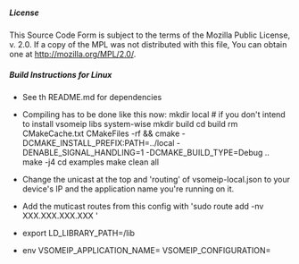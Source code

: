 ##### License

This Source Code Form is subject to the terms of the Mozilla Public
License, v. 2.0. If a copy of the MPL was not distributed with this
file, You can obtain one at http://mozilla.org/MPL/2.0/.

##### Build Instructions for Linux
- See th README.md for dependencies

- Compiling has to be done like this now:
mkdir local # if you don't intend to install vsomeip libs system-wise
mkdir build
cd build
rm CMakeCache.txt CMakeFiles -rf && cmake -DCMAKE_INSTALL_PREFIX:PATH=../local -DENABLE_SIGNAL_HANDLING=1 -DCMAKE_BUILD_TYPE=Debug ..
make -j4
cd examples
make clean all

- Change the unicast at the top and 'routing' of vsomeip-local.json to your device's IP and the application name you're running on it.

- Add the muticast routes from this config with 'sudo route add -nv XXX.XXX.XXX.XXX <nic>'

- export LD_LIBRARY_PATH=<path to local above>/lib

- env VSOMEIP_APPLICATION_NAME=<app name> VSOMEIP_CONFIGURATION=<path to vsomeip-local.json>
